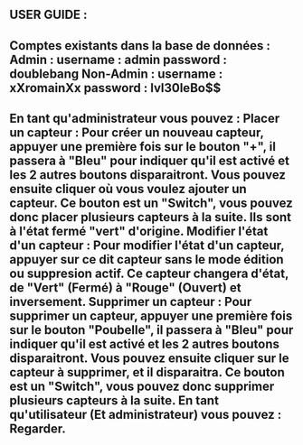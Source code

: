 USER GUIDE :
---------------------------------------------
  Comptes existants dans la base de données :
    Admin :
      username : admin
      password : doublebang
    Non-Admin :
      username : xXromainXx
      password : lvl30leBo$$
---------------------------------------------
  En tant qu'administrateur vous pouvez :
    Placer un capteur :
      Pour créer un nouveau capteur, appuyer une première fois sur le bouton "+", il passera à "Bleu" pour indiquer qu'il est activé et les 2 autres boutons disparaitront.
      Vous pouvez ensuite cliquer où vous voulez ajouter un capteur.
      Ce bouton est un "Switch", vous pouvez donc placer plusieurs capteurs à la suite. Ils sont à l'état fermé "vert" d'origine. 
    Modifier l'état d'un capteur :
      Pour modifier l'état d'un capteur, appuyer sur ce dit capteur sans le mode édition ou suppresion actif.
      Ce capteur changera d'état, de "Vert" (Fermé) à "Rouge" (Ouvert) et inversement. 
    Supprimer un capteur :
      Pour supprimer un capteur, appuyer une première fois sur le bouton "Poubelle", il passera à "Bleu" pour indiquer qu'il est activé et les 2 autres boutons disparaitront.
      Vous pouvez ensuite cliquer sur le capteur à supprimer, et il disparaitra.
      Ce bouton est un "Switch", vous pouvez donc supprimer plusieurs capteurs à la suite.
  En tant qu'utilisateur (Et administrateur) vous pouvez :
    Regarder.
---------------------------------------------